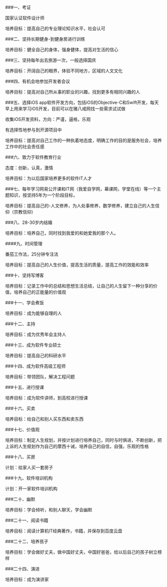 ###一、考证

国家认证软件设计师
 
培养目标：提高自己的专业理论知识水平，社会认可

###二、坚持长期健身-到健身房进行训练

培养目标：健全自己的身体，强身健体，提高对生活的信心

###三、坚持每年出去旅游一次，一般选择国庆

培养目标：开阔自己的眼界，体验不同地方，区域的人文文化

###四、有机会地参加开发者会议

培养目标：提高对自己所从事的职业的兴趣，找到更多有相同兴趣的人

###五、选择iOS app软件开发方向，包括iOS的Objective-C和Swift开发，每天早上用来学习iOS开发，目前可以在猪八戒网找一些需求试试做

收集iOS开发资料，方向：严谨，逼格，乐观

有选择性地参与到开源项目中

培养目标：提高对自己工作的一种执着地态度，明确工作的目的是服务社会，培养工作中的社会责任感

###六、致力于软件教育行业

态度：创新，认真，激情

培养目标：为以后国家培养更多的软件IT人才

###七、每年学习网易公开课和IT网（我爱自学网，幕课网，学堂在线）等一个主题知识，按坚持5年为一个阶段目标，

培养目标：提高自己的-人文修养，为人处事修养，数学修养，建立自己的人生信仰（宗教信仰）

###八、28-30岁内结婚

培养目标：培养自己，同时找到我爱的和她爱我的那个人。

####九、时间管理

番茄工作法，25分钟专注法

培养目标：提高自己的人生价值，提高生活的质量，提高工作的效能和效率

###十、坚持写博客

培养目标：记录工作中的总结和思想生活总结，让自己的人生留下一种分享的价值，培养自己的正能量的价值观

###十一、学会煮饭

培养目标：成为能够自理的人

###十二、主持

培养目标：成为优秀年会主持人

###十三、成为软件专业硕士

培养目标：提高自己的科研水平

###十四、成为软件高级工程师

培养目标：带领团队，解决工程问题

###十五、进行授课

培养目标：成为软件讲师，到高校进行授课

###十六、买卖

培养目标：给自己和别人买东西和卖东西

###十七、价值观

培养目标：制定人生规划，并按计划进行培养自己，同时与时俱进，不断创新，把上诉的人生规划作为自己的摩西十诫，培养自己的自信，自强，乐观的性格

###十八、买房

计划：给家人买一套房子

###十九、软件培训机构

计划：开一家软件培训机构

###二十、幽默

培养目标：学会倾听，和别人聊天，学会幽默

###二十一、阅读书籍

培养目标：阅读计算机IT经典著作，书籍，并保存到百度云盘

###二十二、培养孩子

培养目标：学会做好丈夫，做中国好丈夫，中国好爸爸，给以后自己的孩子树立榜样

###二十四、演进

培养目标：成为演讲家
